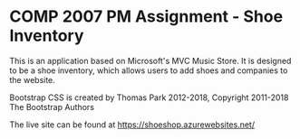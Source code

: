 <h1>COMP 2007 PM Assignment - Shoe Inventory</h1>

<p>This is an application based on Microsoft's MVC Music Store. It is designed to be a shoe inventory, which allows users to add shoes and companies to the website.</p>

<p>Bootstrap CSS is created by Thomas Park 2012-2018, Copyright 2011-2018 The Bootstrap Authors</p>

<p>The live site can be found at <a href="https://shoeshop.azurewebsites.net/">https://shoeshop.azurewebsites.net/</a></p>